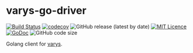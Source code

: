 # varys-go-driver

[![Build Status](https://travis-ci.org/CharLemAznable/varys-go-driver.svg?branch=master)](https://travis-ci.org/CharLemAznable/varys-go-driver)
[![codecov](https://codecov.io/gh/CharLemAznable/varys-go-driver/branch/master/graph/badge.svg)](https://codecov.io/gh/CharLemAznable/varys-go-driver)
![GitHub release (latest by date)](https://img.shields.io/github/v/release/CharLemAznable/varys-go-driver)
[![MIT Licence](https://badges.frapsoft.com/os/mit/mit.svg?v=103)](https://opensource.org/licenses/mit-license.php)
[![GoDoc](https://godoc.org/github.com/CharLemAznable/varys-go-driver?status.svg)](https://godoc.org/github.com/CharLemAznable/varys-go-driver)
![GitHub code size](https://img.shields.io/github/languages/code-size/CharLemAznable/varys-go-driver)

Golang client for [varys](https://github.com/CharLemAznable/varys).
